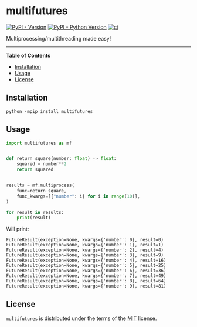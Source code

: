 # multifutures

[![PyPI - Version](https://img.shields.io/pypi/v/multifutures.svg)](https://pypi.org/project/multifutures)
[![PyPI - Python Version](https://img.shields.io/pypi/pyversions/multifutures.svg)](https://pypi.org/project/multifutures)
[![ci](https://github.com/pmav99/multifutures/workflows/test/badge.svg)](https://github.com/pmav99/multifutures/actions?query=workflow%3Atest)

Multiprocessing/multithreading made easy!

---

**Table of Contents**

- [Installation](#installation)
- [Usage](#usage)
- [License](#license)

## Installation

```console
python -mpip install multifutures
```

## Usage

``` python
import multifutures as mf


def return_square(number: float) -> float:
    squared = number**2
    return squared


results = mf.multiprocess(
    func=return_square,
    func_kwargs=[{"number": i} for i in range(10)],
)

for result in results:
    print(result)
```

Will print:

```
FutureResult(exception=None, kwargs={'number': 0}, result=0)
FutureResult(exception=None, kwargs={'number': 1}, result=1)
FutureResult(exception=None, kwargs={'number': 2}, result=4)
FutureResult(exception=None, kwargs={'number': 3}, result=9)
FutureResult(exception=None, kwargs={'number': 4}, result=16)
FutureResult(exception=None, kwargs={'number': 5}, result=25)
FutureResult(exception=None, kwargs={'number': 6}, result=36)
FutureResult(exception=None, kwargs={'number': 7}, result=49)
FutureResult(exception=None, kwargs={'number': 8}, result=64)
FutureResult(exception=None, kwargs={'number': 9}, result=81)
```


## License

`multifutures` is distributed under the terms of the [MIT](https://spdx.org/licenses/MIT.html) license.

